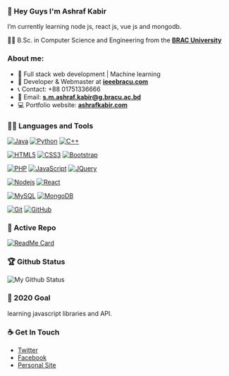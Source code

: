 ### 👋 Hey Guys I'm Ashraf Kabir
I’m currently learning node js, react js, vue js and mongodb.


👨‍🎓 B.Sc. in Computer Science and Engineering from the **[BRAC University](https://www.bracu.ac.bd/)** 

### About me:

- :dart: Full stack web development | Machine learning  
- :star2: Developer & Webmaster at  **[ieeebracu.com](http://ieeebracu.com/)**
- :telephone_receiver: Contact: +88 01751336666
- :e-mail: Email: **[s.m.ashraf.kabir@g.bracu.ac.bd](s.m.ashraf.kabir@g.bracu.ac.bd)**
- :computer: Portfolio website: **[ashrafkabir.com](https://ashrafkabir.com/)**


### 👨‍💻 Languages and Tools
[![Java](https://img.shields.io/badge/Java-orange?style=flat&logo=java&logoColor=white&link=https://github.com/ashraf-kabir/)](https://github.com/ashraf-kabir/) 
[![Python](https://img.shields.io/badge/-Python-black?style=flat&logo=python&link=https://github.com/ashraf-kabir/)](https://github.com/ashraf-kabir/)
[![C++](https://img.shields.io/badge/-C/C%2B%2B-%2300599C?style=flat&logo=C%2B%2B&logoColor=ffffff)](https://github.com/ashraf-kabir/)

[![HTML5](https://img.shields.io/badge/-HTML5-E34F26?style=flat&logo=html5&logoColor=white&link=https://github.com/ashraf-kabir/)](https://github.com/ashraf-kabir/) 
[![CSS3](https://img.shields.io/badge/-CSS3-1572B6?style=flat&logo=css3&link=https://github.com/ashraf-kabir/)](https://github.com/ashraf-kabir/) 
[![Bootstrap](https://img.shields.io/badge/-Bootstrap-563D7C?style=flat&logo=bootstrap&link=https://github.com/ashraf-kabir/)](https://github.com/ashraf-kabir/) 

[![PHP](https://img.shields.io/badge/-PHP-black?style=flat&logo=php&logoColor=blue&link=https://github.com/ashraf-kabir/)](https://github.com/ashraf-kabir/) 
[![JavaScript](https://img.shields.io/badge/-JavaScript-black?style=flat&logo=javascript&link=https://github.com/ashraf-kabir/)](https://github.com/ashraf-kabir/)
[![JQuery](https://img.shields.io/badge/-JQuery-black?style=flat&logo=jquery&link=https://github.com/ashraf-kabir/)](https://github.com/ashraf-kabir/)

[![Nodejs](https://img.shields.io/badge/-Nodejs-black?style=flat&logo=Node.js&link=https://github.com/ashraf-kabir/)](https://github.com/ashraf-kabir/) 
[![React](https://img.shields.io/badge/-React-black?style=flat&logo=react&link=https://github.com/ashraf-kabir/)](https://github.com/ashraf-kabir/) 

[![MySQL](https://img.shields.io/badge/-MySQL-363732?style=flat&logo=mysql&link=https://github.com/ashraf-kabir/)](https://github.com/ashraf-kabir/)
[![MongoDB](https://img.shields.io/badge/-Mongodb-black?style=flat&logo=mongodb&link=https://github.com/ashraf-kabir/)](https://github.com/ashraf-kabir/)

[![Git](https://img.shields.io/badge/-Git-black?style=flat&logo=git&link=https://github.com/ashraf-kabir/)](https://github.com/ashraf-kabir/) 
[![GitHub](https://img.shields.io/badge/-GitHub-181717?style=flat&logo=github&link=https://github.com/ashraf-kabir/)](https://github.com/ashraf-kabir/)


### 👀 Active Repo
[![ReadMe Card](https://github-readme-stats.vercel.app/api/pin/?username=ashraf-kabir&repo=mern-ecommerce)](https://github.com/ashraf-kabir/mern-ecommerce)


### 🏆 Github Status
![My Github Status](https://github-readme-stats.vercel.app/api?username=ashraf-kabir&show_icons=true&hide_border=true)


### 🔭 2020 Goal
learning javascript libraries and API.


### ☕ Get In Touch
- [Twitter](https://twitter.com/ashraf1Q95)
- [Facebook](https://www.facebook.com/sonnet404)
- [Personal Site](https://ashrafkabir.com)

